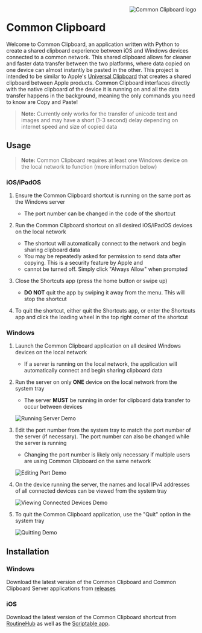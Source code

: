 <img src="https://github.com/cmdvmd/common-clipboard/blob/main/logo.png" alt="Common Clipboard logo" height align="right"/>

# Common Clipboard

Welcome to Common Clipboard, an application written with Python to create a shared clipboard experience between iOS and
Windows devices connected to a common network. This shared clipboard allows for cleaner and faster data transfer between
the two platforms, where data copied on one device can almost instantly be pasted in the other. This project is intended
to be similar to Apple's [Universal Clipboard](https://support.apple.com/en-us/HT209460) that creates a shared clipboard
between Apple products. Common Clipboard interfaces directly with the native clipboard of the device it is running on
and all the data transfer happens in the background, meaning the only commands you need to know are Copy and Paste!

> **Note:** Currently only works for the transfer of unicode text and images and may have a short (1-3 second) delay
> depending on internet speed and size of copied data

## Usage

> **Note:** Common Clipboard requires at least one Windows device on the local network to function (more information
> below)

### iOS/iPadOS

1. Ensure the Common Clipboard shortcut is running on the same port as the Windows server
    * The port number can be changed in the code of the shortcut

2. Run the Common Clipboard shortcut on all desired iOS/iPadOS devices on the local network
    * The shortcut will automatically connect to the network and begin sharing clipboard data
    * You may be repeatedly asked for permission to send data after copying. This is a security feature by Apple and
    * cannot be turned off. Simply click "Always Allow" when prompted

3. Close the Shortcuts app (press the home button or swipe up)
    * **DO NOT** quit the app by swiping it away from the menu. This will stop the shortcut

4. To quit the shortcut, either quit the Shortcuts app, or enter the Shortcuts app and click the loading wheel in the
   top right corner of the shortcut

### Windows

1. Launch the Common Clipboard application on all desired Windows devices on the local network
    * If a server is running on the local network, the application will automatically connect and begin sharing
      clipboard data

2. Run the server on only **ONE** device on the local network from the system tray
    * The server **MUST** be running in order for clipboard data transfer to occur between devices

   ![Running Server Demo](https://github.com/cmdvmd/common-clipboard/blob/main/static/run_server.gif)

3. Edit the port number from the system tray to match the port number of the server (if necessary). The port number can
   also be changed while the server is running
    * Changing the port number is likely only necessary if multiple users are using Common Clipboard on the same network

   ![Editing Port Demo](https://github.com/cmdvmd/common-clipboard/blob/main/static/edit_port.gif)

4. On the device running the server, the names and local IPv4 addresses of all connected devices can be viewed from the
   system tray

   ![Viewing Connected Devices Demo](https://github.com/cmdvmd/common-clipboard/blob/main/static/view_connected.png)

5. To quit the Common Clipboard application, use the "Quit" option in the system tray

   ![Quitting Demo](https://github.com/cmdvmd/common-clipboard/blob/main/static/quit.png)

## Installation

### Windows

Download the latest version of the Common Clipboard and Common Clipboard Server applications
from [releases](https://github.com/cmdvmd/common-clipboard/releases)

### iOS

Download the latest version of the Common Clipboard shortcut from [RoutineHub](https://routinehub.co/shortcut/16222/) as
well as the [Scriptable app](https://apps.apple.com/app/id1405459188).
